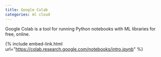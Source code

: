 ```yaml
---
title: Google Colab
categories: ml cloud
---
```


Google Colab is a tool for running Python notebooks with ML libraries for free, online.

<!-- - -->

{% include embed-link.html url="https://colab.research.google.com/notebooks/intro.ipynb" %}